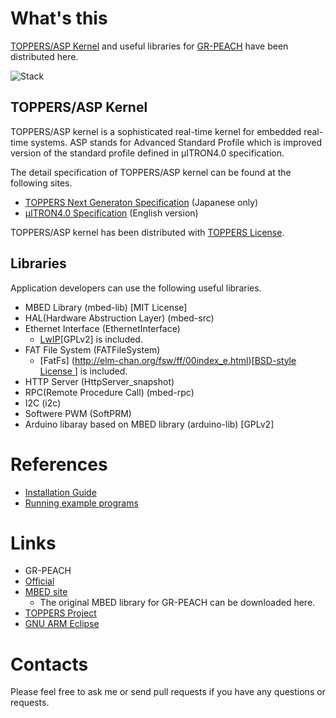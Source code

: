 # What's this

[TOPPERS/ASP Kernel](http://toppers.jp/en/asp-kernel.html) and useful libraries for [GR-PEACH](http://gadget.renesas.com/en/product/peach.html) have been distributed here.


![Stack](https://raw.github.com/wiki/ncesnagoya/asp-gr_peach_gcc-mbed/images/stack.png)

## TOPPERS/ASP Kernel

TOPPERS/ASP kernel is a sophisticated real-time kernel for embedded real-time systems.
ASP stands for Advanced Standard Profile which is improved version of the standard profile defined in μITRON4.0 specification. 

The detail specification of TOPPERS/ASP kernel can be found at the following sites.

- [TOPPERS Next Generaton Specification](http://toppers.jp/documents.html) (Japanese only)
- [µITRON4.0 Specification](http://www.ertl.jp/ITRON/SPEC/mitron4-e.html) (English version)

TOPPERS/ASP kernel has been distributed with [TOPPERS License](http://toppers.jp/en/license.html).

## Libraries

Application developers can use the following useful libraries.

- MBED Library (mbed-lib) [MIT License]
 - HAL(Hardware Abstruction Layer) (mbed-src)
 - Ethernet Interface (EthernetInterface)
   - [LwIP](https://en.wikipedia.org/wiki/LwIP)[GPLv2] is included.
 - FAT File System (FATFileSystem)
   - [FatFs] (http://elm-chan.org/fsw/ff/00index_e.html)[[BSD-style License ](http://elm-chan.org/fsw/ff/en/appnote.html#license)] is included.
 - HTTP Server (HttpServer_snapshot)
 - RPC(Remote Procedure Call) (mbed-rpc)
 - I2C (i2c)
 - Softwere PWM (SoftPRM)
- Arduino libaray based on MBED library (arduino-lib) [GPLv2]
 
# References

- [Installation Guide](https://github.com/ncesnagoya/asp-gr_peach_gcc-mbed/wiki/Installation)
- [Running example programs](https://github.com/ncesnagoya/asp-gr_peach_gcc-mbed/wiki/Running-example-programs) 

# Links

- GR-PEACH
 - [Official](http://gadget.renesas.com/en/product/peach.html)
 - [MBED site](https://developer.mbed.org/platforms/Renesas-GR-PEACH/)
   - The original MBED library for GR-PEACH can be downloaded here.
- [TOPPERS Project](http://toppers.jp/en)
- [GNU ARM Eclipse](http://gnuarmeclipse.github.io/toolchain/install/)

# Contacts

Please feel free to ask me or send pull requests if you have any questions or requests.
